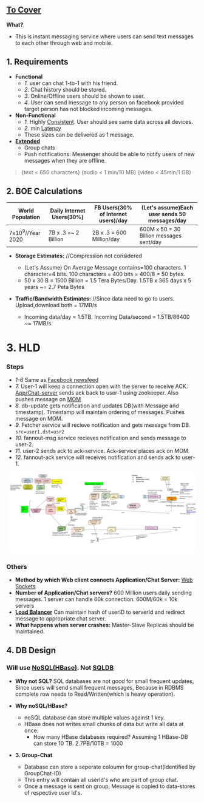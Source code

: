 ## [To Cover](/System-Design/Scalable)

**What?**
- This is instant messaging service where users can send text messages to each other through web and mobile.

## 1. Requirements
- **Functional**
  - *1.* user can chat 1-to-1 with his friend.
  - *2.* Chat history should be stored.
  - *3.* Online/Offline users should be shown to user.
  - *4.* User can send message to any person on facebook provided target person has not blocked incoming messages.
- **Non-Functional**
  - *1.* Highly [Consistent](/System-Design/Concepts/Bottlenecks_of_Distributed_Systems/Bottlenecks.md). User should see same data across all devices.
  - *2.* min [Latency](/Scalable/README.md)
  - These sizes can be delivered as 1 message.
- **[Extended](/Scalable/README.md)** 
  - Group chats
  - Push notifications: Messenger should be able to notify users of new messages when they are offline.

> {text < 650 characters} {audio < 1 min/10 MB}   {video < 45min/1 GB}

## 2. BOE Calculations

|World Population|Daily Internet Users(30%)|FB Users(30% of Internet users)/day|(Let's assume)Each user sends 50 messages/day|
|---|---|---|---|
|7x10<sup>9</sup>//Year 2020|7B x .3 =~ 2 Billion|2B x .3 = 600 Million/day|600M x 50 = 30 Billion messages sent/day|

- **Storage Estimates:**  //Compression not considered
  - (Let's Assume) On Average Message contains=100 characters. 1 character=4 bits. 100 characters = 400 bits = 400/8 = 50 bytes.
  - 50 x 30 B = 1500 Billion = 1.5 Tera Bytes/Day. 1.5TB x 365 days x 5 years ~= 2.7 Peta Bytes

- **Traffic/Bandwidth Estimates:**  //Since data need to go to users. Upload,download both = 17MB/s
  - Incoming data/day = 1.5TB. Incoming Data/second = 1.5TB/86400 ~= 17MB/s

# 3. HLD

### Steps
  - *1-6* Same as [Facebook newsfeed](/System-Design/Scalable/facebook/News%20Feed)
  - *7.* User-1 will keep a connection open with the server to receive ACK. [App/Chat-server](/Networking/OSI-Layers/Layer5/ApplicationServer_WebServer) sends ack back to user-1 using zookeeper. Also pushes message on [MOM]()
  - *8.* db-update gets notification and updates DB(with Message and timestamp). Timestamp will maintain ordering of messages. Pushes message on MOM.
  - *9.* Fetcher service will recieve notification and gets message from DB. `src=user1,dst=usr2`
  - *10.* fannout-msg service recieves notification and sends message to user-2.
  - *11.* user-2 sends ack to ack-service. Ack-service places ack on MOM.
  - *12.* fannout-ack service will receives notification and sends ack to user-1.

<img src="./Facebook_Messenger.jpg" width=1000 />

### Others
  - **Method by which Web client connects Application/Chat Server:** [Web Sockets](/Networking/OSI-Layers/Layer5/WebServer_to_WebClient_Connection_Methods)
  - **Number of Application/Chat servers?** 600 Million users daily sending messages. 1 server can handle 60k connection. 600M/60k = 10k servers
  - **[Load Balancer](/System-Design/Concepts/Load_Balancer)** Can maintain hash of userID to serverId and redirect message to appropriate chat server.
  - **What happens when server crashes:** Master-Slave Replicas should be maintained.

## 4. DB Design
### Will use [NoSQL(HBase)](/System-Design/Concepts/Databases/NOSQL/Wide_Coloumn/HBase/README.md). Not [SQLDB](/System-Design/Concepts/Databases)
  - **Why not SQL?** SQL databases are not good for small frequent updates, Since users will send small frequent messages, Because in RDBMS complete row needs to Read/Written(which is heavy operation).
  - **Why noSQL/HBase?** 
    - noSQL database can store multiple values against 1 key. 
    - HBase does not writes small chunks of data but write all data at once.
      - How many HBase databases required? Assuming 1 HBase-DB can store 10 TB. 2.7PB/10TB = 1000

- **3. Group-Chat**
  - Database can store a seperate coloumn for group-chat(Identified by GroupChat-ID)
  - This entry will contain all userId's who are part of group chat.
  - Once a message is sent on group, Message is copied to data-stores of respective user Id's.

